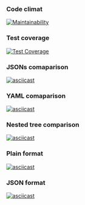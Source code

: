 ### Code climat
[![Maintainability](https://api.codeclimate.com/v1/badges/28a1b2e643f46f92c487/maintainability)](https://codeclimate.com/github/MaksymM92/frontend-project-lvl2/maintainability)

### Test coverage
[![Test Coverage](https://api.codeclimate.com/v1/badges/015d446eb41bf3bd3b49/test_coverage)](https://codeclimate.com/github/MaksymM92/frontend-project-lvl2/test_coverage)

### JSONs comaparison
[![asciicast](https://asciinema.org/a/wPaOwC4l1SvnnrgVUXm8awAgz.svg)](https://asciinema.org/a/wPaOwC4l1SvnnrgVUXm8awAgz)

### YAML comaparison
[![asciicast](https://asciinema.org/a/yxW3fvMxDkM49uDsaLfzRAw88.svg)](https://asciinema.org/a/yxW3fvMxDkM49uDsaLfzRAw88)

### Nested tree comparison
[![asciicast](https://asciinema.org/a/TvjlR0J4n6S9pnZigIXEOdgAx.svg)](https://asciinema.org/a/TvjlR0J4n6S9pnZigIXEOdgAx)

### Plain format
[![asciicast](https://asciinema.org/a/hXJejY4Vzd0XY9gRbqanVDwQS.svg)](https://asciinema.org/a/hXJejY4Vzd0XY9gRbqanVDwQS)

### JSON format
[![asciicast](https://asciinema.org/a/Kb3Td2jbEqOLtopvQoiJsyaBa.svg)](https://asciinema.org/a/Kb3Td2jbEqOLtopvQoiJsyaBa)
